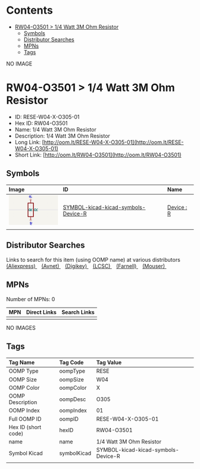 



Contents
========

* [RW04-O3501 > 1/4 Watt 3M Ohm Resistor](#rw04-o3501--14-watt-3m-ohm-resistor)
	* [Symbols](#symbols)
	* [Distributor Searches](#distributor-searches)
	* [MPNs](#mpns)
	* [Tags](#tags)
  
NO IMAGE  
# RW04-O3501 > 1/4 Watt 3M Ohm Resistor

- ID: RESE-W04-X-O305-01
- Hex ID: RW04-O3501
- Name: 1/4 Watt 3M Ohm Resistor
- Description: 1/4 Watt 3M Ohm Resistor
- Long Link: [http://oom.lt/RESE-W04-X-O305-01](http://oom.lt/RESE-W04-X-O305-01)
- Short Link: [http://oom.lt/RW04-O3501](http://oom.lt/RW04-O3501)

## Symbols
  

|Image|ID|Name|
| :--- | :--- | :--- |
|[![](https://raw.githubusercontent.com/oomlout/oomlout_OOMP_eda_V2/main/SYMBOL/kicad/kicad-symbols/Device/R/image_140.png)](https://github.com/oomlout/oomlout_OOMP_eda_V2/tree/main/SYMBOL/kicad/kicad-symbols/Device/R/)|[SYMBOL-kicad-kicad-symbols-Device-R](https://github.com/oomlout/oomlout_OOMP_eda_V2/tree/main/SYMBOL/kicad/kicad-symbols/Device/R/)|[Device : R](https://github.com/oomlout/oomlout_OOMP_eda_V2/tree/main/SYMBOL/kicad/kicad-symbols/Device/R/)|
||||

## Distributor Searches
  
Links to search for this item (using OOMP name) at various distributors  
[(Aliexpress) ](https://www.aliexpress.com/wholesale?SearchText=11171/4+Watt+3M+Ohm+Resistor)&nbsp;&nbsp;&nbsp;[(Avnet) ](https://www.avnet.com/shop/us/search/1/4+Watt+3M+Ohm+Resistor)&nbsp;&nbsp;&nbsp;[(Digikey) ](https://www.digikey.co.uk/en/products/result?s=1/4+Watt+3M+Ohm+Resistor)&nbsp;&nbsp;&nbsp;[(LCSC) ](https://www.lcsc.com/search?q=1/4+Watt+3M+Ohm+Resistor)&nbsp;&nbsp;&nbsp;[(Farnell) ](https://uk.farnell.com/search?st=1/4+Watt+3M+Ohm+Resistor)&nbsp;&nbsp;&nbsp;[(Mouser) ](https://www.mouser.com/c/?q=1/4+Watt+3M+Ohm+Resistor)&nbsp;&nbsp;&nbsp;
## MPNs
  
Number of MPNs: 0  

|MPN|Direct Links|Search Links|
| :--- | :--- | :--- |
||||
  
NO IMAGES  
## Tags
  

|Tag Name|Tag Code|Tag Value|
| :--- | :--- | :--- |
|OOMP Type|oompType|RESE|
|OOMP Size|oompSize|W04|
|OOMP Color|oompColor|X|
|OOMP Description|oompDesc|O305|
|OOMP Index|oompIndex|01|
|Full OOMP ID|oompID|RESE-W04-X-O305-01|
|Hex ID (short code)|hexID|RW04-O3501|
|name|name|1/4 Watt 3M Ohm Resistor|
|Symbol Kicad|symbolKicad|SYMBOL-kicad-kicad-symbols-Device-R|
||||
